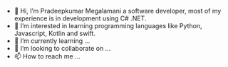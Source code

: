 - 👋 Hi, I’m Pradeepkumar Megalamani a software developer, most of my experience is in development using C# .NET.
- 👀 I’m interested in learning programming languages like Python, Javascript, Kotlin and swift.  
- 🌱 I’m currently learning ...
- 💞️ I’m looking to collaborate on ...
- 📫 How to reach me ...

<!---
pdeepdm/pdeepdm is a ✨ special ✨ repository because its `README.md` (this file) appears on your GitHub profile.
You can click the Preview link to take a look at your changes.
--->
